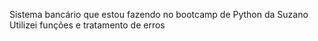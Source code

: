 Sistema bancário que estou fazendo no bootcamp de Python da Suzano
Utilizei funções e tratamento de erros
